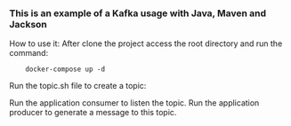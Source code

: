 ### This is an example of a Kafka usage with Java, Maven and Jackson

How to use it:
After clone the project access the root directory and run the command:

```
    docker-compose up -d
```

Run the topic.sh file to create a topic:

Run the application consumer to listen the topic.
Run the application producer to generate a message to this topic.

